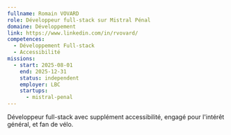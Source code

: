 ```yaml
---
fullname: Romain VOVARD
role: Développeur full-stack sur Mistral Pénal
domaine: Développement
link: https://www.linkedin.com/in/rvovard/
competences:
  - Développement Full-stack
  - Accessibilité
missions:
  - start: 2025-08-01
    end: 2025-12-31
    status: independent
    employer: LBC
    startups:
      - mistral-penal
---
```

Développeur full-stack avec supplément accessibilité, engagé pour l'intérêt général, et fan de vélo.